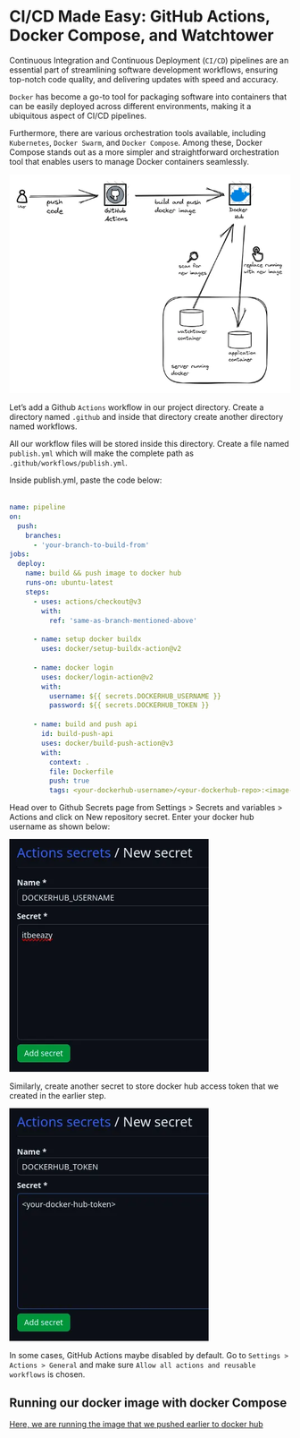 # CI/CD Made Easy: GitHub Actions, Docker Compose, and Watchtower

Continuous Integration and Continuous Deployment (`CI/CD`) pipelines are an essential part of streamlining software development workflows, ensuring top-notch code quality, and delivering updates with speed and accuracy.

`Docker` has become a go-to tool for packaging software into containers that can be easily deployed across different environments, making it a ubiquitous aspect of CI/CD pipelines. 

Furthermore, there are various orchestration tools available, including `Kubernetes`, `Docker Swarm`, and `Docker Compose`. Among these, Docker Compose stands out as a more simpler and straightforward orchestration tool that enables users to manage Docker containers seamlessly.


![CI/CD Made Easy: GitHub Actions, Docker Compose, and Watchtower](./doc/assets/image.png)

Let’s add a Github `Actions` workflow in our project directory. Create a directory named `.github` and inside that directory create another directory named workflows. 

All our workflow files will be stored inside this directory. Create a file named `publish.yml` which will make the complete path as `.github/workflows/publish.yml`.

Inside publish.yml, paste the code below:

```yaml

name: pipeline
on:
  push:
    branches:
      - 'your-branch-to-build-from'
jobs:
  deploy:
    name: build && push image to docker hub
    runs-on: ubuntu-latest
    steps:
      - uses: actions/checkout@v3
        with:
          ref: 'same-as-branch-mentioned-above'
    
      - name: setup docker buildx
        uses: docker/setup-buildx-action@v2
    
      - name: docker login
        uses: docker/login-action@v2
        with:
          username: ${{ secrets.DOCKERHUB_USERNAME }}
          password: ${{ secrets.DOCKERHUB_TOKEN }}
      
      - name: build and push api
        id: build-push-api
        uses: docker/build-push-action@v3
        with:
          context: .
          file: Dockerfile
          push: true
          tags: <your-dockerhub-username>/<your-dockerhub-repo>:<image-tag>

```

Head over to Github Secrets page from Settings > Secrets and variables > Actions and click on New repository secret. Enter your docker hub username as shown below:

![alt text](./doc/assets/docker-username.png)

Similarly, create another secret to store docker hub access token that we created in the earlier step.

![docker hub access token](./doc/assets/dockerhub-token.png)


In some cases, GitHub Actions maybe disabled by default. Go to `Settings > Actions > General` and make sure `Allow all actions and reusable workflows` is chosen.

## Running our docker image with docker Compose

[Here, we are running the image that we pushed earlier to docker hub](./doc/running-docker-image.md)


